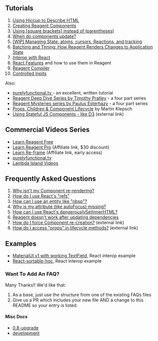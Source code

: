 ## Tutorials

1. [Using Hiccup to Describe HTML](UsingHiccupToDescribeHTML.md)
2. [Creating Reagent Components](CreatingReagentComponents.md)
3. [Using [square brackets] instead of (parentheses)](UsingSquareBracketsInsteadOfParens.md)
4. [When do components update?](WhenDoComponentsUpdate.md)
5. [[WIP] Managing State: atoms, cursors, Reactions, and tracking](ManagingState.md)
6. [Batching and Timing: How Reagent Renders Changes to Application State](BatchingAndTiming.md)
7. [Interop with React](InteropWithReact.md)
8. [React Features](ReactFeatures.md) and how to use them in Reagent
8. [Reagent Compiler](ReagentCompiler.md)
8. [Controlled Inpits](ControlledInputs.md)

Also:
  * [purelyfunctional.tv ](https://purelyfunctional.tv/guide/reagent/) - an excellent, written tutorial
  * [Reagent Deep Dive Series by Timothy Pratley](http://timothypratley.blogspot.com.au/p/p.html) - a four part series
  * [Reagent Mysteries series by Paulus Esterhazy](https://presumably.de/) - a four part series
  * [Props, Children & Component Lifecycle](https://www.martinklepsch.org/posts/props-children-and-component-lifecycle-in-reagent.html) by Martin Klepsch
  * [Using Stateful JS Components - like D3](https://github.com/Day8/re-frame/blob/master/docs/Using-Stateful-JS-Components.md)  (external link)

## Commercial Videos Series

  * [Learn Reagent Free](https://www.jacekschae.com/learn-reagent-free/tycit?coupon=REAGENT)
  * [Learn Reagent Pro](https://www.jacekschae.com/learn-reagent-pro/tycit?coupon=REAGENT) (Affiliate link, $30 discount)
  * [Learn Re-frame](https://www.jacekschae.com/learn-re-frame-pro?coupon=REAGENT) (Affiliate link, early access)
  * [purelyfunctional.tv ](https://purelyfunctional.tv/guide/reagent/)
  * [Lambda Island Videos](https://lambdaisland.com/collections/react-reagent-re-frame)

## Frequently Asked Questions

1. [Why isn't my Component re-rendering?](FAQ/ComponentNotRerendering.md)
1. [How do I use React's "refs"](FAQ/UsingRefs.md)
2. [How can I use an entity like "nbsp"?](FAQ/UsingAnEntity.md)
3. [Why is my attribute (like autoFocus) missing?](FAQ/MyAttributesAreMissing.md)
4. [How can I use React's dangerouslySetInnerHTML?](FAQ/dangerouslySetInnerHTML.md)
5. [Reagent doesn't work after updating dependencies](FAQ/CljsjsReactProblems.md)
5. [How do I force Component re-creation?](https://groups.google.com/forum/#!topic/reagent-project/tNY4gzk7TUY) (external link)
6. [How do I access "props" in lifecycle methods?](http://nils-blum-oeste.net/clojurescripts-reagent-using-props-in-lifecycle-hooks/) (external link)

## Examples

- [MaterialUI v1 with working TextField](examples/material-ui.md), React interop example
- [React-sortable-hoc](../examples/react-sortable-hoc/src/example/core.cljs), React interop example


### Want To Add An FAQ?

Many Thanks!! We'd like that:
1. As a base, just use the structure from one of the existing FAQs files
2. Give us a PR which includes your new file AND a change to this README so your entry is listed.

#### Misc Docs

 - [0.8-upgrade](0.8-upgrade.md)
 - [development](development.md)
